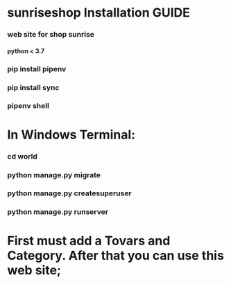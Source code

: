 # sunriseshop Installation GUIDE
### web site for shop sunrise  

#### python < 3.7  
### pip install pipenv  
### pip install sync  
### pipenv shell 
# In Windows Terminal:
### cd world 
### python manage.py migrate  
### python manage.py createsuperuser
### python manage.py runserver 

# First must add a Tovars and Category. After that you can use this web site; 

